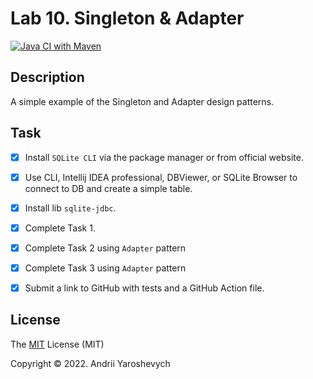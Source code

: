# Lab 10. Singleton & Adapter
[![Java CI with Maven](https://github.com/andylvua/OOP_Lab10/actions/workflows/maven.yml/badge.svg)](https://github.com/andylvua/OOP_Lab10/actions/workflows/maven.yml)

## Description
A simple example of the Singleton and Adapter design patterns.

## Task

- [x] Install `SQLite CLI` via the package manager or from official website.
- [x] Use CLI, Intellij IDEA professional, DBViewer, or SQLite Browser to connect to DB and create a simple table.
- [x] Install lib `sqlite-jdbc`.
- [x] Complete Task 1.
- [x] Complete Task 2 using `Adapter` pattern
- [x] Complete Task 3 using `Adapter` pattern
- [x] Submit a link to GitHub with tests and a GitHub Action file.


## License

The [MIT](https://choosealicense.com/licenses/mit/) License (MIT)

Copyright © 2022. Andrii Yaroshevych
